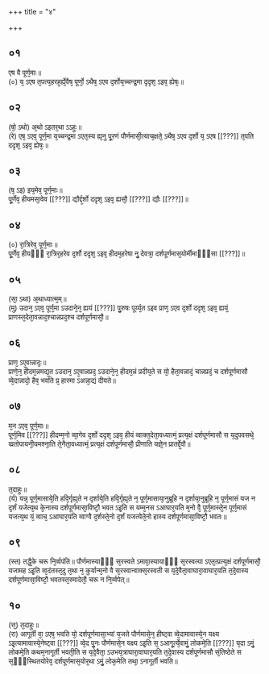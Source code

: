 +++
title = "४"

+++
## ०१
एष वै पूर्ण᳘माः॥  
(०) य᳘ ऽएष त᳘पत्य᳘हरह᳘र्ह्ये᳘वैष᳘ पूर्णो᳘ ऽथैष᳘ ऽएव द᳘र्शोय᳘च्चन्द्र᳘मा दृदृश᳘ ऽइव᳘ ह्येषः᳘॥  
## ०२
(षो᳘ ऽथो) अ᳘थो ऽइतर᳘था ऽऽहुः॥  
(रे) एष᳘ ऽएव᳘ पूर्ण᳘मा य᳘च्चन्द्र᳘मा ऽएत᳘स्य ह्य᳘नु पू᳘रणं पौर्णमासी᳘त्याच᳘क्षते᳘ ऽथैष᳘ ऽएव द᳘र्शो य᳘ ऽएष [[???]] त᳘पति ददृश᳘ ऽइव᳘ ह्येषः᳘॥  
## ०३
(ष᳘ ऽइ) इय᳘मेव᳘ पूर्ण᳘माः॥  
पू᳘र्णेव᳘ हीयमसा᳘वेव [[???]] द्यौर्द्द᳘र्शो ददृश᳘ ऽइव᳘ ह्यसौ᳘ [[???]] द्यौः [[???]]॥  
## ०४
(०) रा᳘त्रिरेव᳘ पूर्ण᳘माः॥  
पू᳘र्णेव᳘ हीयᳫँ᳭ रा᳘त्रिर᳘हरेव द᳘र्शो ददृश᳘ ऽइव᳘ हीदम᳘हरेषा नु᳘ देवत्रा᳘ दर्शपूर्णमास᳘योर्मीमाᳫँ᳭सा [[???]]॥  
## ०५
(सा᳘ ऽथा) अ᳘थाध्यात्म᳘म्॥  
(मु) उदान᳘ ऽएव᳘ पूर्ण᳘मा ऽउदाने᳘न᳘ ह्ययं [[???]] पु᳘रुषः पूर्य्य᳘त ऽइव प्राण᳘ ऽएव द᳘र्शो ददृश᳘ ऽइव᳘ ह्ययं᳘ प्राणस्त᳘देता᳘वन्नाद᳘श्चान्नप्रद᳘श्च दर्शपूर्णमासौ᳘॥  
## ०६
प्राण᳘ ऽए᳘वान्नादः᳘॥  
प्राणे᳘न᳘ हीदम᳘न्नमद्य᳘त ऽउदान᳘ ऽए᳘वान्नप्रद᳘ ऽउदाने᳘न᳘ हीदम᳘न्नं प्रदीय᳘ते स यो᳘ हैता᳘वन्नादं᳘ चान्नप्रदं᳘ च दर्शपूर्णमासौ व्वे᳘दान्नादो᳘ हैव᳘ भवति प्र᳘ हास्मा ऽअन्ना᳘द्यं दीयते॥  
## ०७
म᳘न ऽएव᳘ पूर्ण᳘माः॥  
पूर्ण᳘मिव [[???]] हीदम्म᳘नो व्वा᳘गेव द᳘र्शो ददृश᳘ ऽइव᳘ हीयं व्वाक्त᳘देता᳘वध्यात्मं᳘ प्रत्य᳘क्षं दर्शपूर्णमासौ स य᳘दुपवसथे᳘ व्व्रतोपायनी᳘यमश्ना᳘ति ते᳘नैता᳘वध्यात्मं᳘ प्रत्य᳘क्षं दर्शपूर्णमासौ᳘ प्रीणाति यज्ञे᳘न प्रातर्द्दे᳘वौ॥  
## ०८
त᳘दाहुः॥  
(र्य) यन्न᳘ पूर्ण᳘मासाये᳘ति हवि᳘र्गृह्य᳘ते न द᳘र्शाये᳘ति हवि᳘र्गृह्य᳘ते न᳘ पूर्ण᳘मासाया᳘नुब्रूहि न द᳘र्शाया᳘नुब्रूहि न᳘ पूर्ण᳘मासं यज न द᳘र्शं यजेत्य᳘थ के᳘नास्य दर्शपूर्णमासा᳘विष्टौ᳘ भवत ऽइ᳘ति स यम्म᳘नस ऽआघार᳘यति म᳘नो वै᳘ पूर्ण᳘मास्ते᳘न पूर्ण᳘मासं यजत्य᳘थ यं᳘ व्वाच᳘ ऽआघार᳘यति व्वाग्वै द᳘र्शस्ते᳘नो द᳘र्शं यजत्येते᳘नो हास्य दर्शपूर्णमासा᳘विष्टौ᳘ भवतः॥  
## ०९
(स्त) तद्धै᳘के चरू नि᳘र्व्वपंति॥ 
पौर्णमास्याᳫँ᳭ स᳘रस्वते ऽमावा᳘स्यायाᳫँ᳭ स᳘रस्वत्या ऽएत᳘त्प्रत्य᳘क्षं दर्शपूर्णमासौ᳘ यजामह ऽइ᳘ति व्व᳘दंतस्त᳘दु त᳘था न᳘ कुर्यान्म᳘नो वै स᳘रस्वान्वाक्स᳘रस्वती स य᳘दे᳘वैता᳘वाघारा᳘वाघार᳘यति त᳘दे᳘वास्य दर्शपूर्णमासा᳘विष्टौ᳘ भवतस्त᳘स्मादेतौ᳘ चरू न नि᳘र्व्वपेत्॥  
## १०
(त्त᳘) त᳘दाहुः॥  
(रा) आगूर्ती वा᳘ ऽएष᳘ भवति यो᳘ दर्शपूर्णमासा᳘भ्यां य᳘जते पौर्णमासे᳘न᳘ हीष्ट्वा व्वे᳘दामावास्ये᳘न यक्ष्य ऽइ᳘त्यामावास्ये᳘नेष्ट्वा [[???]] व्वे᳘द पु᳘नः पौर्णमासे᳘न यक्ष्य ऽइ᳘ति स᳘ ऽआगू᳘र्त्ये᳘वामुं᳘ लोकमे᳘ति [[???]] य᳘दा ऽमुं᳘ लोकमे᳘ति कथम᳘नागूर्ती भवती᳘ति स य᳘दे᳘वैता᳘ ऽउभय᳘त्राघारा᳘वाघार᳘यति त᳘दे᳘वास्य दर्शपूर्णमासौ सं᳘तिष्ठेते स स᳘ᳫँ᳘स्थितयोरेव᳘ दर्शपूर्णमास᳘योर᳘था ऽमुं᳘ लोक᳘मेति तथा᳘ ऽनागूर्ती भवति॥  
